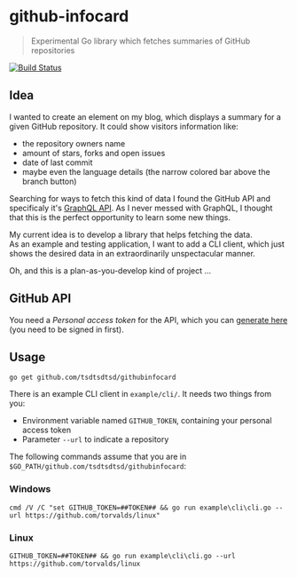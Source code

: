 # github-infocard

> Experimental Go library which fetches summaries of GitHub repositories

[![Build Status][travis-image]][travis-url]

## Idea

I wanted to create an element on my blog, which displays a summary for a given GitHub repository. It could show visitors information like:

- the repository owners name
- amount of stars, forks and open issues
- date of last commit
- maybe even the language details (the narrow colored bar above the branch button)

Searching for ways to fetch this kind of data I found the GitHub API and specificaly it's [GraphQL API](https://developer.github.com/v4/guides/intro-to-graphql/).
As I never messed with GraphQL, I thought that this is the perfect opportunity to learn some new things.

My current idea is to develop a library that helps fetching the data. <br>
As an example and testing application, I want to add a CLI client, which just shows the desired data in an extraordinarily unspectacular manner.

Oh, and this is a plan-as-you-develop kind of project ...

## GitHub API

You need a *Personal access token* for the API, which you can [generate here](https://github.com/settings/tokens) (you need to be signed in first).

## Usage

```
go get github.com/tsdtsdtsd/githubinfocard 
```

There is an example CLI client in `example/cli/`. It needs two things from you:
- Environment variable named `GITHUB_TOKEN`, containing your personal access token
- Parameter `--url` to indicate a repository

The following commands assume that you are in `$GO_PATH/github.com/tsdtsdtsd/githubinfocard`:

### Windows

```
cmd /V /C "set GITHUB_TOKEN=##TOKEN## && go run example\cli\cli.go --url https://github.com/torvalds/linux"
```

### Linux

```
GITHUB_TOKEN=##TOKEN## && go run example\cli\cli.go --url https://github.com/torvalds/linux
```

<!-- Markdown link & img dfn's -->
[travis-image]: https://travis-ci.org/tsdtsdtsd/githubinfocard.svg?branch=master
[travis-url]: https://travis-ci.org/tsdtsdtsd/githubinfocard